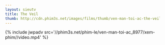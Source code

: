 ```yaml
---
layout: sieutv
title: The Veil
thumb: http://cdn.phim3s.net/images/films/thumb/ven-man-toi-ac-the-veil-2016.jpg
---
```

{% include jwpadv src='//phim3s.net/phim-le/ven-man-toi-ac_8977/xem-phim//video.mp4' %}